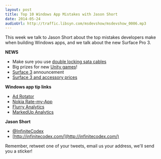 ```yaml
---
layout: post
title: Top 10 Windows App Mistakes with Jason Short
date: 2014-05-24
audioUrl: http://traffic.libsyn.com/msdevshow/msdevshow_0006.mp3
---
```


This week we talk to Jason Short about the top mistakes developers make when building Windows apps, and we talk about the new Surface Pro 3.

**NEWS**

 - Make sure you use [double locking sata cables](http://www.amazon.com/gp/product/B00HE5VNFA/ref=oh_details_o01_s00_i01?ie=UTF8&psc=1
)
 - Big prizes for new [Unity games](http://unity3d.com/contest/windows)!
 - [Surface 3](http://www.microsoft.com/surface/en-us/products/surface-pro-3) announcement
 - [Surface 3 and accessory prices](http://pbs.twimg.com/media/BoGGQP8IQAAq0c2.png:medium)
 
**Windows app tip links**

 - [Ad Rotator](http://wp7adrotator.codeplex.com/)
 - [Nokia Rate-my-App](https://github.com/nokia-developer/rate-my-app)
 - [Flurry Analytics](http://www.flurry.com/)
 - [MarkedUp Analytics](https://markedup.com/)

**Jason Short**
 
 - [@InfiniteCodex](https://twitter.com/infinitecodex)
 - [http://infinitecodex.com/](http://infinitecodex.com/) 

Remember, retweet one of your tweets, email us your address, we'll send you a sticker!
